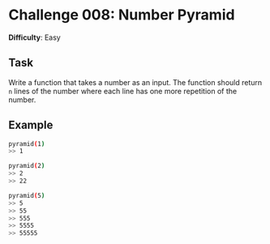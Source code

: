 # Challenge 008: Number Pyramid

**Difficulty**: Easy

## Task

Write a function that takes a number as an input.
The function should return `n` lines of the number where each line has one more repetition of the number.

## Example

```bash
pyramid(1)
>> 1

pyramid(2)
>> 2
>> 22

pyramid(5)
>> 5
>> 55
>> 555
>> 5555
>> 55555
```
